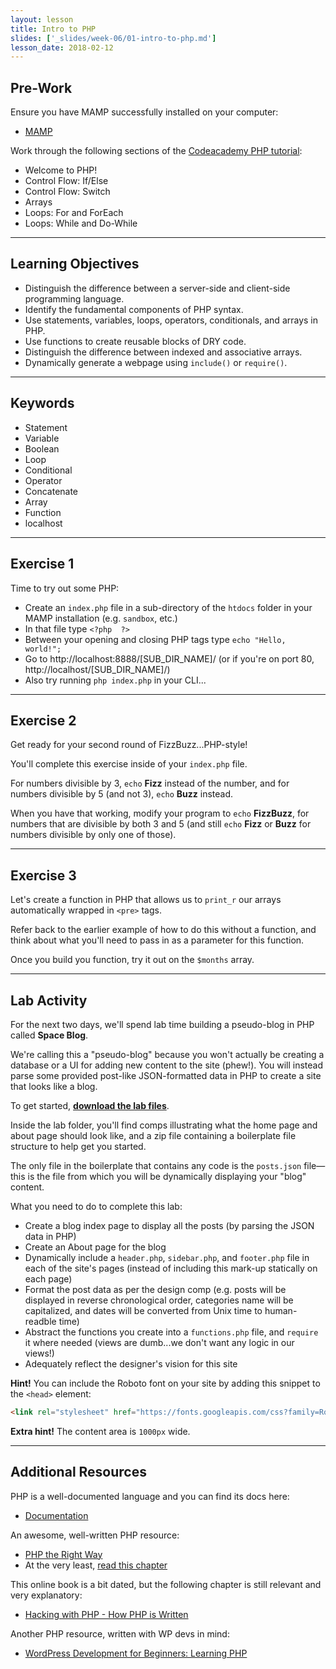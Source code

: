 ```yaml
---
layout: lesson
title: Intro to PHP
slides: ['_slides/week-06/01-intro-to-php.md']
lesson_date: 2018-02-12
---
```


## Pre-Work

Ensure you have MAMP successfully installed on your computer:

- [MAMP](https://www.mamp.info/en/)

Work through the following sections of the [Codeacademy PHP tutorial](https://www.codecademy.com/en/tracks/php):

- Welcome to PHP!
- Control Flow: If/Else
- Control Flow: Switch
- Arrays
- Loops: For and ForEach
- Loops: While and Do-While

---

## Learning Objectives

- Distinguish the difference between a server-side and client-side programming language.
- Identify the fundamental components of PHP syntax.
- Use statements, variables, loops, operators, conditionals, and arrays in PHP.
- Use functions to create reusable blocks of DRY code.
- Distinguish the difference between indexed and associative arrays.
- Dynamically generate a webpage using `include()` or `require()`.

---

## Keywords

- Statement
- Variable
- Boolean
- Loop
- Conditional
- Operator
- Concatenate
- Array
- Function
- localhost

---

## Exercise 1

Time to try out some PHP:

- Create an `index.php` file in a sub-directory of the `htdocs` folder in your MAMP installation (e.g. `sandbox`, etc.)
- In that file type `<?php  ?>`
- Between your opening and closing PHP tags type `echo "Hello, world!";`
- Go to http://localhost:8888/[SUB_DIR_NAME]/ (or if you're on port 80, http://localhost/[SUB_DIR_NAME]/)
- Also try running `php index.php` in your CLI...

---

## Exercise 2

Get ready for your second round of FizzBuzz...PHP-style!

You'll complete this exercise inside of your `index.php` file.

For numbers divisible by 3, `echo` **Fizz** instead of the number, and for numbers divisible by 5 (and not 3), `echo` **Buzz** instead.

When you have that working, modify your program to `echo` **FizzBuzz**, for numbers that are divisible by both 3 and 5 (and still `echo` **Fizz** or **Buzz** for numbers divisible by only one of those).

---

## Exercise 3

Let's create a function in PHP that allows us to `print_r` our arrays automatically wrapped in `<pre>` tags.

Refer back to the earlier example of how to do this without a function, and think about what you'll need to pass in as a parameter for this function.

Once you build you function, try it out on the `$months` array.

---

## Lab Activity

For the next two days, we'll spend lab time building a pseudo-blog in PHP called **Space Blog**.

We're calling this a "pseudo-blog" because you won't actually be creating a database or a UI for adding new content to the site (phew!). You will instead parse some provided post-like JSON-formatted data in PHP to create a site that looks like a blog.

To get started, **[download the lab files](/public/files/labs/php-lab.zip)**.

Inside the lab folder, you'll find comps illustrating what the home page and about page should look like, and a zip file containing a boilerplate file structure to help get you started.

The only file in the boilerplate that contains any code is the `posts.json` file&mdash;this is the file from which you will be dynamically displaying your "blog" content.

What you need to do to complete this lab:

- Create a blog index page to display all the posts (by parsing the JSON data in PHP)
- Create an About page for the blog
- Dynamically include a `header.php`, `sidebar.php`, and `footer.php` file in each of the site's pages (instead of including this mark-up statically on each page)
- Format the post data as per the design comp (e.g. posts will be displayed in reverse chronological order, categories name will be capitalized, and dates will be converted from Unix time to human-readble time)
- Abstract the functions you create into a `functions.php` file, and `require` it where needed (views are dumb...we don't want any logic in our views!)
- Adequately reflect the designer's vision for this site

**Hint!** You can include the Roboto font on your site by adding this snippet to the `<head>` element:

```html
<link rel="stylesheet" href="https://fonts.googleapis.com/css?family=Roboto:400,400italic,700,700italic">
```

**Extra hint!** The content area is `1000px` wide.

---

## Additional Resources

PHP is a well-documented language and you can find its docs here:

- [Documentation](http://php.net/docs.php)

An awesome, well-written PHP resource:

- [PHP the Right Way](http://www.phptherightway.com/)
- At the very least, [read this chapter](http://www.phptherightway.com/pages/The-Basics.html)

This online book is a bit dated, but the following chapter is still relevant and very explanatory:

- [Hacking with PHP - How PHP is Written](http://www.hackingwithphp.com/2/6/0/how-php-is-written)

Another PHP resource, written with WP devs in mind:

- [WordPress Development for Beginners: Learning PHP](http://premium.wpmudev.org/blog/wordpress-development-beginners-php/)
